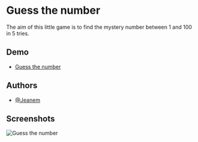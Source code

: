 # Guess the number

The aim of this little game is to find the mystery number between 1 and 100 in 5 tries.

## Demo

- [Guess the number](https://itsjeanem.github.io/Guess-the-number)

## Authors

- [@Jeanem](https://github.com/ItsJeanem)

## Screenshots

![Guess the number](https://github.com/ItsJeanem/Guess-the-number/assets/98644503/8abca1ab-38c2-4a49-a47c-02bbca818e71)
